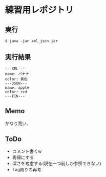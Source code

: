 # 練習用レポジトリ

## 実行
```shell=
$ java -jar xml_json.jar
```

## 実行結果

```shell=
---XML---
name: バナナ
color: 黄色
---JSON---
name: apple
color: red
---FIN---
```

## Memo
かなり荒い．

## ToDo
- コメント書くw
- 再帰にする
- 深さを考慮する(現在一つ前しか参照できない)
- Tag周りの再考
